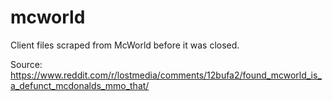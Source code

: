 # mcworld
Client files scraped from McWorld before it was closed.

Source: https://www.reddit.com/r/lostmedia/comments/12bufa2/found_mcworld_is_a_defunct_mcdonalds_mmo_that/
